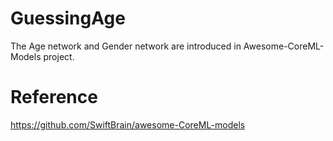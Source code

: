 # GuessingAge

The Age network and Gender network are introduced in Awesome-CoreML-Models project. 

# Reference
https://github.com/SwiftBrain/awesome-CoreML-models
